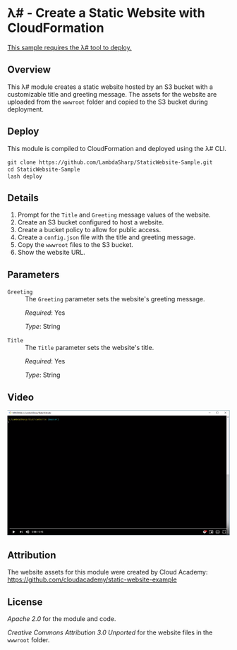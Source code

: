 # λ# - Create a Static Website with CloudFormation

[This sample requires the λ# tool to deploy.](https://github.com/LambdaSharp/LambdaSharpTool)

## Overview

This λ# module creates a static website hosted by an S3 bucket with a customizable title and greeting message. The assets for the website are uploaded from the `wwwroot` folder and copied to the S3 bucket during deployment.

## Deploy

This module is compiled to CloudFormation and deployed using the λ# CLI.

```
git clone https://github.com/LambdaSharp/StaticWebsite-Sample.git
cd StaticWebsite-Sample
lash deploy
```


## Details

1. Prompt for the `Title` and `Greeting` message values of the website.
1. Create an S3 bucket configured to host a website.
1. Create a bucket policy to allow for public access.
1. Create a `config.json` file with the title and greeting message.
1. Copy the `wwwroot` files to the S3 bucket.
1. Show the website URL.

## Parameters

<dl>

<dt><code>Greeting</code></dt>
<dd>
The <code>Greeting</code> parameter sets the website's greeting message.

<i>Required</i>: Yes

<i>Type</i>: String
</dd>

<dt><code>Title</code></dt>
<dd>
The <code>Title</code> parameter sets the website's title.

<i>Required</i>: Yes

<i>Type</i>: String
</dd>

</dl>

## Video


[![Watch the video](Docs/Video-Thumbnail.png)](https://youtu.be/cK7rxKWO6nI)


## Attribution

The website assets for this module were created by Cloud Academy:
https://github.com/cloudacademy/static-website-example

## License

_Apache 2.0_ for the module and code.

_Creative Commons Attribution 3.0 Unported_ for the website files in the `wwwroot` folder.